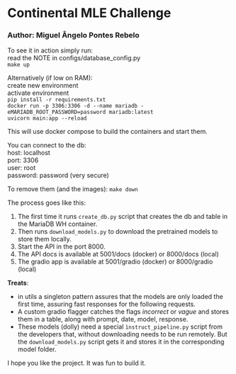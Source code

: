 # Continental MLE Challenge

### Author: Miguel Ângelo Pontes Rebelo

To see it in action simply run: \
read the NOTE in configs/database_config.py \
`make up`

Alternatively (if low on RAM): \
create new environment \
activate environment \
`pip install -r requirements.txt` \
`docker run -p 3306:3306 -d --name mariadb -eMARIADB_ROOT_PASSWORD=password mariadb:latest` \
`uvicorn main:app --reload`

This will use docker compose to build the containers and start them.

You can connect to the db:\
host: localhost \
port: 3306 \
user: root \
password: password (very secure)

To remove them (and the images):
`make down`

The process goes like this:

1. The first time it runs `create_db.py` script that creates the db and table in the MariaDB WH container.
2. Then runs `download_models.py` to download the pretrained models to store them locally.
3. Start the API in the port 8000.
4. The API docs is available at 5001/docs (docker) or 8000/docs (local)
5. The gradio app is available at 5001/gradio (docker) or 8000/gradio (local)

**Treats**:

- in utils a singleton pattern assures that the models are only loaded the first time, assuring fast responses for the
  following requests.
- A custom gradio flagger catches the flags _incorrect_ or _vague_ and stores them in a table, along with prompt, date,
  model, response.
- These models (dolly) need a special `ìnstruct_pipeline.py` script from the developers that, without downloading needs
  to be run remotely. But the `download_models.py` script gets it and stores it in the corresponding model folder.

I hope you like the project. It was fun to build it.
